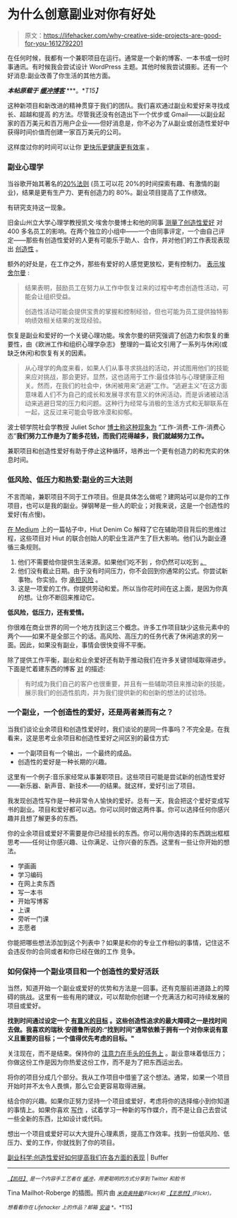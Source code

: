 # 为什么创意副业对你有好处

> 原文：<https://lifehacker.com/why-creative-side-projects-are-good-for-you-1612792201>

在任何时候，我都有一个兼职项目在运行。通常是一个新的博客、一本书或一份时事通讯。有时候我会尝试设计 WordPress 主题。其他时候我尝试摄影。还有一个好消息:副业改善了你生活的其他方面。



***本帖原载于*** [***缓冲博客***](http://open.bufferapp.com/side-projects-creative-hobbies/) ***。**T15】*

这种新项目和新改进的精神贯穿于我们的团队。我们喜欢通过副业和爱好来寻找成长、超越和提高 的方法。尽管我还没有创造出下一个优步或 Gmail——以副业起家的百万美元和百万用户企业——但好消息是，你不必为了从副业或创造性爱好中获得时间价值而创建一家百万美元的公司。

这样度过你的时间可以让你 [更快乐](http://blog.bufferapp.com/6-simple-things-i-do-every-day-to-be-consistently-happy)[更健康](http://blog.bufferapp.com/the-4-elements-of-physical-energy-on-how-to-master-them)[更有效率](http://blog.bufferapp.com/simple-productivity-tips-science) 。

### 副业心理学

当谷歌开始其著名的[20%法则](http://lifehacker.com/make-your-job-feel-less-like-work-with-20-time-5932586) (员工可以花 20%的时间探索有趣、有激情的副业)，结果是更有生产力、更有创造力的 80%。副业项目提高了工作绩效。

有研究支持这一现象。

旧金山州立大学心理学教授凯文·埃舍尔曼博士和他的同事 [测量了创造性爱好](http://www.spring.org.uk/2014/04/the-positive-effect-of-creative-hobbies-on-performance-at-work.php) 对 400 多名员工的影响。在两个独立的小组中——一个由同事评定，一个由自己评定——那些有创造性爱好的人更有可能乐于助人、合作，并对他们的工作表现表现出 [创造性](http://blog.bufferapp.com/how-to-produce-more-great-ideas-according-to-science) 。

额外的好处是，在工作之外，那些有爱好的人感觉更放松，更有控制力。 [表示埃舍尔曼](http://onlinelibrary.wiley.com/doi/10.1111/joop.12064/abstract;jsessionid=D345351D89C653ABFA032E325F390FDA.f03t04) :

> 结果表明，鼓励员工在努力从工作中恢复过来的过程中考虑创造性活动，可能会让组织受益。
> 
> 创造性活动可能会提供宝贵的掌握和控制经验，但也可能为员工提供独特影响绩效相关结果的发现经验。

恢复是副业和爱好的一个关键心理功能。埃舍尔曼的研究强调了创造力和恢复的重要性，由《欧洲工作和组织心理学杂志》 整理的一篇论文引用了一系列与休闲(或缺乏休闲)和恢复有关的因素。

> 从心理学的角度来看，如果人们从事寻求挑战的活动，并试图用他们的技能来应对挑战，那会更好。显然，这也适用于工作:最佳体验与心理健康正相关。然而，在我们的社会中，休闲被用来“逃避”工作。“逃避主义”在这方面意味着人们不为自己的成长和发展寻求有意义的休闲活动，而是诉诸被动活动来逃避日常的压力和问题。这种行为经常与消极的生活方式和无聊联系在一起，这反过来可能会导致冷漠和抑郁。

波士顿学院社会学教授 Juliet Schor [博士称这种现象为](http://books.google.com/books?id=yD6EAgAAQBAJ&pg=PA135&lpg=PA135&dq=%22work+spend+work+spend%22+mentality&source=bl&ots=Ias_57GxN2&sig=sU4lEpEzfveu9tRxZmFwt1JZkBY&hl=en&sa=X&ei=aw20U4euLoayyASusYGQCQ&ved=0CB8Q6AEwAQ#v=onepage&q=%22work%20spend%20work%20spend%22%20mentality&f=false) “工作-消费-工作-消费心态”**我们努力工作是为了能多花钱，而我们花得越多，我们就越努力工作。**

兼职项目和创造性爱好有助于停止这种循环，培养出一个更有创造力的和充实的休息时间。

### 低风险、低压力和热爱:副业的三大法则

不言而喻，兼职项目不同于工作项目。但是具体怎么做呢？建网站可以是你的工作项目，也可以是我的副业。弹钢琴是一些人的职业；对我来说，这是一个创造性的爱好(有点慢)。

[在 Medium](https://medium.com/small-giants/why-side-projects-matter-a024eddad60c) 上的一篇帖子中，Hiut Denim Co 解释了它在辅助项目背后的思维过程，这些项目对 Hiut 的联合创始人的职业生涯产生了巨大影响。他们认为副业遵循三条规则。

1.  他们不需要给你提供生活来源。如果他们吃不到 ，你仍然可以吃到 [。](http://blog.bufferapp.com/why-highly-successful-people-crave-failure-and-mistakes)
2.  他们没有截止日期。由于没有时间压力，你不会回到你通常的公式。你尝试新事物。你实验。你 [承担风险](http://open.bufferapp.com/feel-uncomfortable/) 。
3.  这是一项爱的工作。你提供劳动和爱。所以当你花时间在这上面，是因为你真的想。让你不断回来推动它。

**低风险，低压力，还有爱情。**

你很难在商业世界的同一个地方找到这三个概念。许多工作项目缺少这些元素中的两个——如果不是全部三个的话。高风险、高压力的任务代表了休闲追求的另一面。因此，如果没有副业，事情会很快变得不平衡。

除了提供工作平衡，副业和业余爱好还有助于推动我们在许多关键领域取得进步。下面是忙着建东西的博客 [对](http://blog.busybuildingthings.com/post/68179351955/start-something-the-power-of-side-projects) 的描述:

> 有时成为我们自己的客户也很重要，并且有一些辅助项目来推动新的技能，展示我们的创造性肌肉，并为我们提供新的和创新的想法的试验场。

### 一个副业，一个创造性的爱好，还是两者兼而有之？

当我们谈论业余项目和创造性爱好时，我们谈论的是同一件事吗？不完全是。在我看来，这是思考业余项目和创造性爱好之间区别的最佳方式:

*   一个副项目有一个输出，一个最终的成品。
*   创造性的爱好是一种长期的兴趣。

这里有一个例子:音乐家经常从事兼职项目。这些项目可能是尝试新的创造性爱好——新乐器、新声音、新技术——的结果。就这样，爱好引出了项目。

我发现创造性写作是一种非常令人愉快的爱好。总有一天，我会把这个爱好变成写书的副业。项目和爱好都可以选。你可以同时做这两件事。你可以选择任何你感兴趣并且想了解更多的东西。

你的业余项目或爱好不需要是你已经擅长的东西。你可以用你选择的东西跳出框框思考——任何让你感兴趣、让你满足、让你兴奋的东西。这里有一些让你开始的想法。

*   学画画
*   学习编码
*   在网上卖东西
*   写一本书
*   开始写博客
*   上课
*   旁听一门课
*   志愿者

你能把哪些想法添加到这个列表中？如果是和你的专业工作相似的事情，记住这不会违反你的合同或者和你已经在做的工作 竞争。

### 如何保持一个副业项目和一个创造性的爱好活跃

当然，知道开始一个副业或爱好的优势和方法是一回事。还有克服前进道路上的障碍的挑战。这里有一些有用的建议，可以帮助你创建一个充满活力和可持续发展的项目或爱好。

**找到时间通过设定一个** [**有意义的目标**](http://blog.bufferapp.com/how-to-measure-progress-in-your-personal-goals-daily-weekly-and-monthly) **。这些创造性追求的最大障碍之一是找时间去做。我喜欢的瑞秋·安德鲁所说的:“找到时间”通常依赖于拥有一个对你来说有意义且重要的目标；一个值得优先考虑的目标。"**

关注现在，而不是结束。保持你的 [注意力在手头的任务上](http://blog.bufferapp.com/the-science-of-focus-and-how-to-improve-your-attention-span) 。副业意味着低压力；你做这份工作是因为你热爱这份工作，而不是为了把东西运出去。

将你的项目分成几个部分。我从工作项目中借鉴了这个想法。通常，如果一个项目开始时并不太令人畏惧，那么它会更容易取得进展。

结合你的兴趣。如果你正努力坚持一个项目或爱好，考虑将你的选择缩小到你知道的事情上。如果你喜欢 [写作](http://blog.bufferapp.com/6-of-the-most-important-aspects-of-successful-writing) ，试着学习一种新的写作媒介，而不是让自己去尝试一些全新的东西，比如设计或代码。

想出一个项目或爱好可以大大提升心理素质，提高工作效率。找到一份低风险、低压力、爱的工作，你就找到了你的项目。

[副业科学:创造性爱好如何提高我们在各方面的表现](http://open.bufferapp.com/side-projects-creative-hobbies/) | Buffer

* * *

[<small>*【凯旺】*</small>](https://twitter.com/kevanlee) <small>*是一个内容手工艺者在*</small> [<small>*缓冲*</small>](https://bufferapp.com/)<small>*，用更聪明的方式分享到 Twitter 和脸书*</small>

Tina Mailhot-Roberge 的插图。照片由 [<small>*米奇奥特曼*</small>](https://www.flickr.com/photos/maltman23/6856217880)<small>*(Flickr)和*</small> [<small>*【王思然】*</small>](https://www.flickr.com/photos/58572249@N08/6943898896)<small>*(Flickr)。*</small>

<small>*想看看你在 Lifehacker 上的作品？邮箱*</small> [<small>*安迪*</small>](mailto:andy@lifehacker.com) <small>*。*T15】</small>